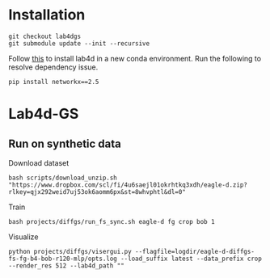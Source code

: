 # Installation
```
git checkout lab4dgs
git submodule update --init --recursive
```
Follow [this](https://lab4d-org.github.io/lab4d/get_started/) to install lab4d in a new conda environment.
Run the following to resolve dependency issue.
```
pip install networkx==2.5
```

# Lab4d-GS
## Run on synthetic data
Download dataset
```
bash scripts/download_unzip.sh "https://www.dropbox.com/scl/fi/4u6saejl01okrhtkq3xdh/eagle-d.zip?rlkey=qjx292weid7uj53ok6aomm6px&st=8whvphtl&dl=0"
```

Train
```
bash projects/diffgs/run_fs_sync.sh eagle-d fg crop bob 1
```

Visualize
```
python projects/diffgs/visergui.py --flagfile=logdir/eagle-d-diffgs-fs-fg-b4-bob-r120-mlp/opts.log --load_suffix latest --data_prefix crop --render_res 512 --lab4d_path ""
```